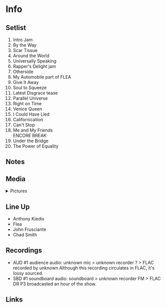 # Info

## Setlist

1. Intro Jam
2. By the Way
3. Scar Tissue
4. Around the World
5. Universally Speaking
6. Rapper's Delight jam
7. Otherside
8. My Automobile part of FLEA
9. Give It Away
10. Soul to Squeeze
11. Latest Disgrace tease
12. Parallel Universe
13. Right on Time
14. Venice Queen
15. I Could Have Lied
16. Californication
17. Can't Stop
18. Me and My Friends
<br>ENCORE BREAK
19. Under the Bridge
20. The Power of Equality

## Notes

## Media 

<details>
  <summary>Pictures</summary>
  <!--<img alt="Setlist" title="Setlist" src="_.jpg" height="200" />-->
</details>

## Line Up

* Anthony Kiedis
* Flea
* John Frusciante
* Chad Smith

## Recordings

* AUD #1 audience audio: unknown mic > unknown recorder ? > FLAC recorded by unknown Although this recording circulates in FLAC, it's lossy sourced.  
* SBD #1 soundboard audio: soundboard > unknown recorder FM > FLAC DR P3 broadcasted an hour of the show.

## Links
